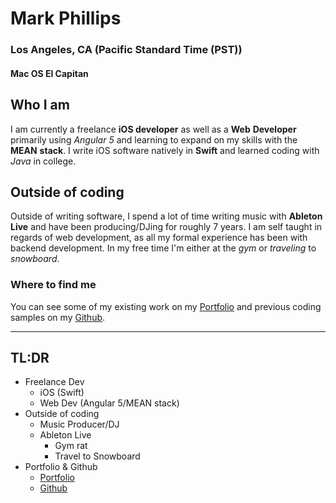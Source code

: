 # Mark Phillips
### Los Angeles, CA (Pacific Standard Time (PST))
#### Mac OS El Capitan

## Who I am

I am currently a freelance **iOS developer** as well as a **Web** **Developer** primarily using *Angular* *5* and learning to expand on my
skills with the **MEAN** **stack**. I write iOS software natively in **Swift** and learned coding with *Java* in college.

## Outside of coding

Outside of writing software, I spend a lot of time writing music with **Ableton** **Live** and have been producing/DJing for roughly 7 years.
I am self taught in regards of web development, as all my formal experience has been with backend development.
In my free time I'm either at the *gym* or *traveling* to *snowboard*.

### Where to find me

You can see some of my existing work on my [Portfolio](http://phillstack.com/) and previous coding samples on my [Github](http://www.github.com/mphill05).

---

## TL:DR
- Freelance Dev
  * iOS (Swift)
  * Web Dev (Angular 5/MEAN stack)
- Outside of coding
  * Music Producer/DJ
  * Ableton Live
    * Gym rat
    * Travel to Snowboard
- Portfolio & Github
  * [Portfolio](http://phillstack.com/)
  * [Github](http://www.github.com/mphill05)
